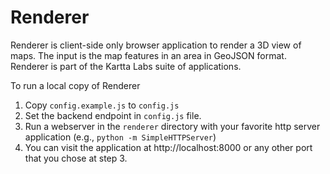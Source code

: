 # Renderer

Renderer is client-side only browser application to render a 3D view of maps.
The input is the map features in an area in GeoJSON format. Renderer is part
of the Kartta Labs suite of applications.

To run a local copy of Renderer

1. Copy `config.example.js` to `config.js`
2. Set the backend endpoint in `config.js` file.
3. Run a webserver in the `renderer` directory with your favorite http server application (e.g., `python -m SimpleHTTPServer`)
4. You can visit the application at http://localhost:8000 or any other port that you chose at step 3.
